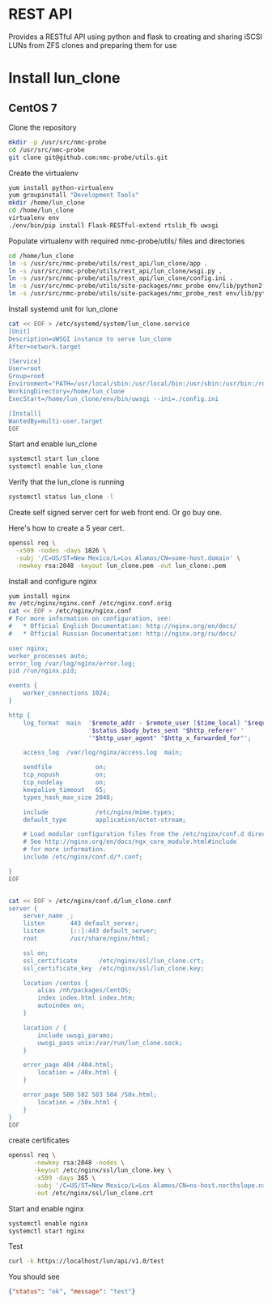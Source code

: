 # REST API

Provides a RESTful API using python and flask to creating
and sharing iSCSI LUNs from ZFS clones and preparing them 
for use


# Install lun_clone

## CentOS 7

Clone the repository
```bash
mkdir -p /usr/src/nmc-probe
cd /usr/src/nmc-probe
git clone git@github.com:nmc-probe/utils.git
```

Create the virtualenv

```bash
yum install python-virtualenv
yum groupinstall "Development Tools"
mkdir /home/lun_clone
cd /home/lun_clone
virtualenv env
./env/bin/pip install Flask-RESTful-extend rtslib_fb uwsgi
```

Populate virtualenv with required nmc-probe/utils/ files and directories

```bash
cd /home/lun_clone
ln -s /usr/src/nmc-probe/utils/rest_api/lun_clone/app .
ln -s /usr/src/nmc-probe/utils/rest_api/lun_clone/wsgi.py .
ln -s /usr/src/nmc-probe/utils/rest_api/lun_clone/config.ini .
ln -s /usr/src/nmc-probe/utils/site-packages/nmc_probe env/lib/python2.7/site-packages/nmc_probe
ln -s /usr/src/nmc-probe/utils/site-packages/nmc_probe_rest env/lib/python2.7/site-packages/nmc_probe_rest
```

Install systemd unit for lun_clone
```bash
cat << EOF > /etc/systemd/system/lun_clone.service
[Unit]
Description=uWSGI instance to serve lun_clone
After=network.target

[Service]
User=root
Group=root
Environment="PATH=/usr/local/sbin:/usr/local/bin:/usr/sbin:/usr/bin:/root/bin"
WorkingDirectory=/home/lun_clone
ExecStart=/home/lun_clone/env/bin/uwsgi --ini=./config.ini

[Install]
WantedBy=multi-user.target
EOF
```

Start and enable lun_clone

```bash
systemctl start lun_clone
systemctl enable lun_clone
```


Verify that the lun_clone is running
```bash
systemctl status lun_clone -l
```

Create self signed server cert for web front end. Or go buy one.

Here's how to create a 5 year cert.


```bash
openssl req \
  -x509 -nodes -days 1826 \
  -subj '/C=US/ST=New Mexico/L=Los Alamos/CN=some-host.domain' \
  -newkey rsa:2048 -keyout lun_clone.pem -out lun_clone:.pem
```

Install and configure nginx

```bash
yum install nginx
mv /etc/nginx/nginx.conf /etc/nginx.conf.orig
cat << EOF > /etc/nginx/nginx.conf
# For more information on configuration, see:
#   * Official English Documentation: http://nginx.org/en/docs/
#   * Official Russian Documentation: http://nginx.org/ru/docs/

user nginx;
worker_processes auto;
error_log /var/log/nginx/error.log;
pid /run/nginx.pid;

events {
    worker_connections 1024;
}

http {
    log_format  main  '$remote_addr - $remote_user [$time_local] "$request" '
                      '$status $body_bytes_sent "$http_referer" '
                      '"$http_user_agent" "$http_x_forwarded_for"';

    access_log  /var/log/nginx/access.log  main;

    sendfile            on;
    tcp_nopush          on;
    tcp_nodelay         on;
    keepalive_timeout   65;
    types_hash_max_size 2048;

    include             /etc/nginx/mime.types;
    default_type        application/octet-stream;

    # Load modular configuration files from the /etc/nginx/conf.d directory.
    # See http://nginx.org/en/docs/ngx_core_module.html#include
    # for more information.
    include /etc/nginx/conf.d/*.conf;

}
EOF


cat << EOF > /etc/nginx/conf.d/lun_clone.conf
server {
    server_name _;
    listen       443 default_server;
    listen       [::]:443 default_server;
    root         /usr/share/nginx/html;

    ssl on;
    ssl_certificate      /etc/nginx/ssl/lun_clone.crt;
    ssl_certificate_key  /etc/nginx/ssl/lun_clone.key;

    location /centos {
        alias /nh/packages/CentOS;
        index index.html index.htm;
        autoindex on;
    }

    location / {
        include uwsgi_params;
        uwsgi_pass unix:/var/run/lun_clone.sock;
    }

    error_page 404 /404.html;
        location = /40x.html {
    }

    error_page 500 502 503 504 /50x.html;
        location = /50x.html {
    }
}
EOF
```

create certificates

```bash
openssl req \
       -newkey rsa:2048 -nodes \
       -keyout /etc/nginx/ssl/lun_clone.key \
       -x509 -days 365 \
       -subj '/C=US/ST=New Mexico/L=Los Alamos/CN=ns-host.northslope.nx' \
       -out /etc/nginx/ssl/lun_clone.crt
```

Start and enable nginx

```bash
systemctl enable nginx
systemctl start nginx
```

Test

```bash
curl -k https://localhost/lun/api/v1.0/test
```

You should see

```json
{"status": "ok", "message": "test"}
```
